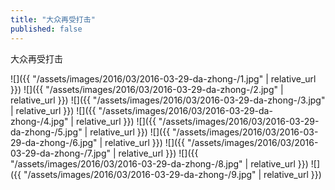```yaml
---
title: "大众再受打击"
published: false
---
```

大众再受打击



![]({{ "/assets/images/2016/03/2016-03-29-da-zhong-/1.jpg" | relative_url }})
![]({{ "/assets/images/2016/03/2016-03-29-da-zhong-/2.jpg" | relative_url }})
![]({{ "/assets/images/2016/03/2016-03-29-da-zhong-/3.jpg" | relative_url }})
![]({{ "/assets/images/2016/03/2016-03-29-da-zhong-/4.jpg" | relative_url }})
![]({{ "/assets/images/2016/03/2016-03-29-da-zhong-/5.jpg" | relative_url }})
![]({{ "/assets/images/2016/03/2016-03-29-da-zhong-/6.jpg" | relative_url }})
![]({{ "/assets/images/2016/03/2016-03-29-da-zhong-/7.jpg" | relative_url }})
![]({{ "/assets/images/2016/03/2016-03-29-da-zhong-/8.jpg" | relative_url }})
![]({{ "/assets/images/2016/03/2016-03-29-da-zhong-/9.jpg" | relative_url }})
